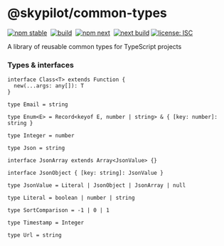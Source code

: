 # @skypilot/common-types

[![npm stable](https://img.shields.io/npm/v/@skypilot/common-types?label=stable)](https://www.npmjs.com/package/@skypilot/common-types)&nbsp;
[![build](https://img.shields.io/github/workflow/status/skypilotcc/common-types/Stable%20release?label=stable%20build)]()&nbsp;
[![npm next](https://img.shields.io/npm/v/@skypilot/common-types/next?label=next)](https://www.npmjs.com/package/@skypilot/common-types)&nbsp;
[![next build](https://img.shields.io/github/workflow/status/skypilotcc/common-types/Prerelease?branch=next&label=next%20build)]()
[![license: ISC](https://img.shields.io/badge/license-ISC-blue.svg)](https://opensource.org/licenses/ISC)  

A library of reusable common types for TypeScript projects

### Types & interfaces

```
interface Class<T> extends Function {
  new(...args: any[]): T
}

type Email = string

type Enum<E> = Record<keyof E, number | string> & { [key: number]: string }

type Integer = number

type Json = string

interface JsonArray extends Array<JsonValue> {}

interface JsonObject { [key: string]: JsonValue }

type JsonValue = Literal | JsonObject | JsonArray | null

type Literal = boolean | number | string

type SortComparison = -1 | 0 | 1

type Timestamp = Integer

type Url = string
```
